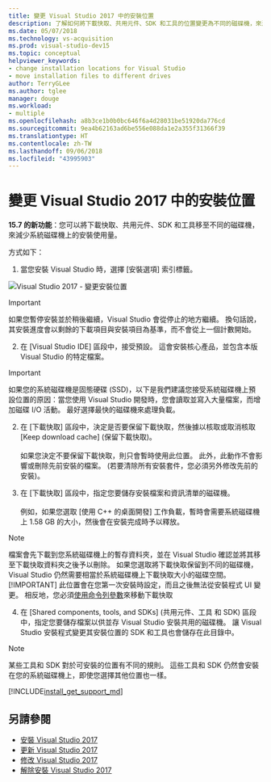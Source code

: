 ```yaml
---
title: 變更 Visual Studio 2017 中的安裝位置
description: 了解如何將下載快取、共用元件、SDK 和工具的位置變更為不同的磁碟機，來減少系統磁碟機上的安裝使用量。
ms.date: 05/07/2018
ms.technology: vs-acquisition
ms.prod: visual-studio-dev15
ms.topic: conceptual
helpviewer_keywords:
- change installation locations for Visual Studio
- move installation files to different drives
author: TerryGLee
ms.author: tglee
manager: douge
ms.workload:
- multiple
ms.openlocfilehash: a8b3ce1b0b0bc646f6a4d28031be51920da776cd
ms.sourcegitcommit: 9ea4b62163ad6be556e088da1e2a355f31366f39
ms.translationtype: HT
ms.contentlocale: zh-TW
ms.lasthandoff: 09/06/2018
ms.locfileid: "43995903"
---
```

# <a name="change-the-installation-locations-in-visual-studio-2017"></a>變更 Visual Studio 2017 中的安裝位置

**15.7 的新功能**：您可以將下載快取、共用元件、SDK 和工具移至不同的磁碟機，來減少系統磁碟機上的安裝使用量。

方式如下：

1. 當您安裝 Visual Studio 時，選擇 [安裝選項] 索引標籤。

  ![Visual Studio 2017 - 變更安裝位置](media/installation-options-by-location.png "變更安裝位置")

  > [!IMPORTANT]
  > 如果您暫停安裝並於稍後繼續，Visual Studio 會從停止的地方繼續。 換句話說，其安裝進度會以剩餘的下載項目與安裝項目為基準，而不會從上一個計數開始。

2. 在 [Visual Studio IDE] 區段中，接受預設。 這會安裝核心產品，並包含本版 Visual Studio 的特定檔案。

 > [!IMPORTANT]
 > 如果您的系統磁碟機是固態硬碟 (SSD)，以下是我們建議您接受系統磁碟機上預設位置的原因：當您使用 Visual Studio 開發時，您會讀取並寫入大量檔案，而增加磁碟 I/O 活動。  最好選擇最快的磁碟機來處理負載。

2. 在 [下載快取] 區段中，決定是否要保留下載快取，然後據以核取或取消核取 [Keep download cache] \(保留下載快取\)。 <br><br>如果您決定不要保留下載快取，則只會暫時使用此位置。 此外，此動作不會影響或刪除先前安裝的檔案。 (若要清除所有安裝套件，您必須另外修改先前的安裝)。

3. 在 [下載快取] 區段中，指定您要儲存安裝檔案和資訊清單的磁碟機。 <br><br>例如，如果您選取 [使用 C++ 的桌面開發] 工作負載，暫時會需要系統磁碟機上 1.58 GB 的大小，然後會在安裝完成時予以釋放。

 > [!NOTE]
 > 檔案會先下載到您系統磁碟機上的暫存資料夾，並在 Visual Studio 確認並將其移至下載快取資料夾之後予以刪除。 如果您選取將下載快取保留到不同的磁碟機，Visual Studio 仍然需要相當於系統磁碟機上下載快取大小的磁碟空間。
 > [!IMPORTANT]
 > 此位置會在您第一次安裝時設定，而且之後無法從安裝程式 UI 變更。 相反地，您必須[使用命令列參數](use-command-line-parameters-to-install-visual-studio.md)來移動下載快取

4. 在 [Shared components, tools, and SDKs] \(共用元件、工具 和 SDK\) 區段中，指定您要儲存檔案以供並存 Visual Studio 安裝共用的磁碟機。 讓 Visual Studio 安裝程式變更其安裝位置的 SDK 和工具也會儲存在此目錄中。

 > [!NOTE]
 > 某些工具和 SDK 對於可安裝的位置有不同的規則。 這些工具和 SDK 仍然會安裝在您的系統磁碟機上，即使您選擇其他位置也一樣。

[!INCLUDE[install_get_support_md](includes/install_get_support_md.md)]

## <a name="see-also"></a>另請參閱

* [安裝 Visual Studio 2017](install-visual-studio.md)
* [更新 Visual Studio 2017](update-visual-studio.md)
* [修改 Visual Studio 2017](update-visual-studio.md)
* [解除安裝 Visual Studio 2017](uninstall-visual-studio.md)
